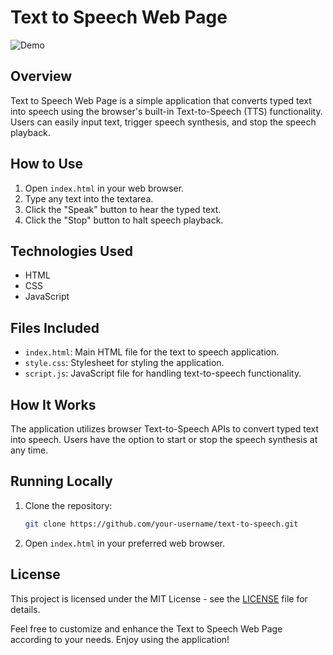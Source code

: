 # Text to Speech Web Page

![Demo](path/to/your/demo/screenshot.png)

## Overview

Text to Speech Web Page is a simple application that converts typed text into speech using the browser's built-in Text-to-Speech (TTS) functionality. Users can easily input text, trigger speech synthesis, and stop the speech playback.

## How to Use

1. Open `index.html` in your web browser.
2. Type any text into the textarea.
3. Click the "Speak" button to hear the typed text.
4. Click the "Stop" button to halt speech playback.

## Technologies Used

- HTML
- CSS
- JavaScript

## Files Included

- `index.html`: Main HTML file for the text to speech application.
- `style.css`: Stylesheet for styling the application.
- `script.js`: JavaScript file for handling text-to-speech functionality.

## How It Works

The application utilizes browser Text-to-Speech APIs to convert typed text into speech. Users have the option to start or stop the speech synthesis at any time.

## Running Locally

1. Clone the repository:

    ```bash
    git clone https://github.com/your-username/text-to-speech.git
    ```

2. Open `index.html` in your preferred web browser.

## License

This project is licensed under the MIT License - see the [LICENSE](LICENSE) file for details.

Feel free to customize and enhance the Text to Speech Web Page according to your needs. Enjoy using the application!
